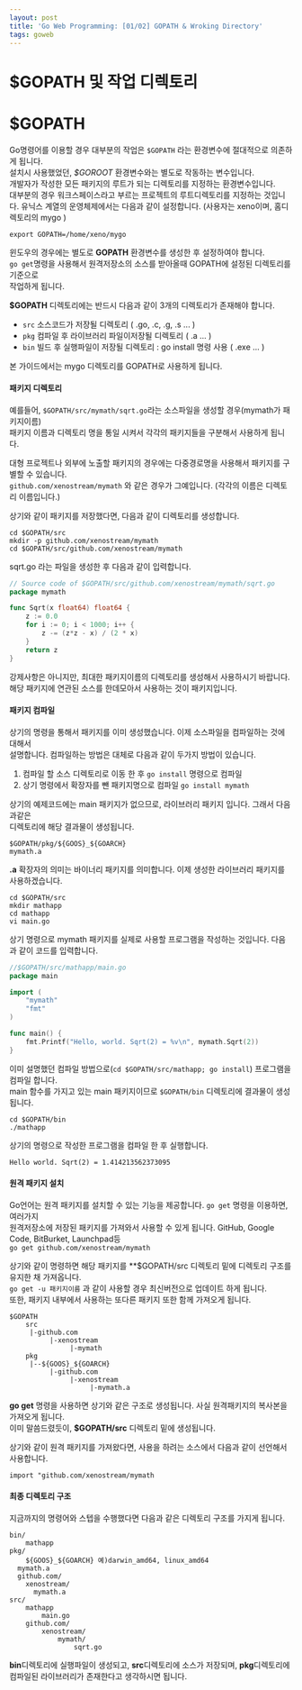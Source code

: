 ```yaml
---
layout: post
title: 'Go Web Programming: [01/02] GOPATH & Wroking Directory'
tags: goweb
---  
```


# $GOPATH 및 작업 디렉토리

# $GOPATH

Go명령어를 이용할 경우 대부분의 작업은 ```$GOPATH``` 라는 환경변수에 절대적으로 의존하게 됩니다.    
설치시 사용했었던, *$GOROOT* 환경변수와는 별도로 작동하는 변수입니다.    
개발자가 작성한 모든 패키지의 루트가 되는 디렉토리를 지정하는 환경변수입니다.    
대부분의 경우 워크스페이스라고 부르는 프로젝트의 루트디렉토리를 지정하는 것입니다. 
유닉스 계열의 운영체제에서는 다음과 같이 설정합니다. (사용자는 xeno이며, 홈디렉토리의 mygo )
```
export GOPATH=/home/xeno/mygo
```
윈도우의 경우에는 별도로 **GOPATH** 환경변수를 생성한 후 설정하여야 합니다.    
```go get```명령을 사용해서 원격저장소의 소스를 받아올때 GOPATH에 설정된 디렉토리를 기준으로     
작업하게 됩니다.

**$GOPATH** 디렉토리에는 반드시 다음과 같이 3개의 디렉토리가 존재해야 합니다.
* ```src``` 소스코드가 저장될 디렉토리 ( .go, .c, .g, .s ... )
* ```pkg``` 컴파일 후 라이브러리 파일이저장될 디렉토리 ( .a ... )
* ```bin``` 빌드 후 실행파일이 저장될 디렉토리 : go install 명령 사용 ( .exe ... )

본 가이드에서는 mygo 디렉토리를 GOPATH로 사용하게 됩니다.

#### 패키지 디렉토리
예를들어, ```$GOPATH/src/mymath/sqrt.go```라는 소스파일을 생성할 경우(mymath가 패키지이름)  
패키지 이름과 디렉토리 명을 통일 시켜서 각각의 패키지들을 구분해서 사용하게 됩니다.      

대형 프로젝트나 외부에 노출할 패키지의 경우에는 다중경로명을 사용해서 패키지를 구별할 수 있습니다.     
```github.com/xenostream/mymath``` 와 같은 경우가 그예입니다. (각각의 이름은 디렉토리 이름입니다.)    

상기와 같이 패키지를 저장했다면, 다음과 같이 디렉토리를 생성합니다.
```
cd $GOPATH/src
mkdir -p github.com/xenostream/mymath
cd $GOPATH/src/github.com/xenostream/mymath
```
sqrt.go 라는 파일을 생성한 후 다음과 같이 입력합니다. 
```go
// Source code of $GOPATH/src/github.com/xenostream/mymath/sqrt.go
package mymath

func Sqrt(x float64) float64 {
    z := 0.0
    for i := 0; i < 1000; i++ {
        z -= (z*z - x) / (2 * x)
    }
    return z
}
```
강제사항은 아니지만, 최대한 패키지이름의 디렉토리를 생성해서 사용하시기 바랍니다.    
해당 패키지에 연관된 소스를 한데모아서 사용하는 것이 패키지입니다.

#### 패키지 컴파일 
상기의 명령을 통해서 패키지를 이미 생성했습니다.  이제 소스파일을 컴파일하는 것에 대해서      
설명합니다. 컴파일하는 방법은 대체로 다음과 같이 두가지 방법이 있습니다. 

1. 컴파일 할 소스 디렉토리로 이동 한 후 ```go install``` 명령으로 컴파일
2. 상기 명령에서 확장자를 뺀 패키지명으로 컴파일 ```go install mymath``` 

상기의 예제코드에는 main 패키지가 없으므로, 라이브러리 패키지 입니다. 그래서 다음과같은     
디렉토리에 해당 결과물이 생성됩니다. 
```
$GOPATH/pkg/${GOOS}_${GOARCH}
mymath.a
```
**.a** 확장자의 의미는 바이너리 패키지를 의미합니다. 이제 생성한 라이브러리 패키지를 사용하겠습니다.    
```
cd $GOPATH/src
mkdir mathapp
cd mathapp
vi main.go
```
상기 명령으로 mymath 패키지를 실제로 사용할 프로그램을 작성하는 것입니다.  다음과 같이 코드를 입력합니다.    
```go
//$GOPATH/src/mathapp/main.go 
package main

import (
    "mymath"
    "fmt"
)

func main() {
    fmt.Printf("Hello, world. Sqrt(2) = %v\n", mymath.Sqrt(2))
}
```
이미 설명했던 컴파일 방법으로(```cd $GOPATH/src/mathapp; go install```) 프로그램을 컴파일 합니다.    
main 함수를 가지고 있는 main 패키지이므로 ```$GOPATH/bin``` 디렉토리에 결과물이 생성됩니다.     
```
cd $GOPATH/bin
./mathapp
```
상기의 명령으로 작성한 프로그램을 컴파일 한 후 실행합니다.    

```Hello world. Sqrt(2) = 1.414213562373095```

#### 원격 패키지 설치
Go언어는 원격 패키지를 설치할 수 있는 기능을 제공합니다. ```go get``` 명령을 이용하면, 여러가지    
원격저장소에 저장된 패키지를 가져와서 사용할 수 있게 됩니다. GitHub, Google Code, BitBurket, Launchpad등    
```go get github.com/xenostream/mymath```

상기와 같이 명령하면 해당 패키지를 **$GOPATH/src 디렉토리 밑에 디렉토리 구조를 유지한 채 가져옵니다.    
```go get -u 패키지이름``` 과 같이 사용할 경우 최신버전으로 업데이트 하게 됩니다.     
또한, 패키지 내부에서 사용하는 또다른 패키지 또한 함께 가져오게 됩니다.     

```
$GOPATH
    src
     |-github.com
          |-xenostream
               |-mymath
    pkg
     |--${GOOS}_${GOARCH}
          |-github.com
               |-xenostream
                    |-mymath.a

```
**go get** 명령을 사용하면 상기와 같은 구조로 생성됩니다.  사실 원격패키지의 복사본을 가져오게 됩니다.    
이미 말씀드렸듯이, **$GOPATH/src** 디렉토리 밑에 생성됩니다.   

상기와 같이 원격 패키지를 가져왔다면, 사용을 하려는 소스에서 다음과 같이 선언해서 사용합니다. 

```import "github.com/xenostream/mymath```


#### 최종 디렉토리 구조
지금까지의 명령어와 스텝을 수행했다면 다음과 같은 디렉토리 구조를 가지게 됩니다.    
```
bin/
    mathapp
pkg/
    ${GOOS}_${GOARCH} 예)darwin_amd64, linux_amd64
  mymath.a
  github.com/
    xenostream/
      mymath.a
src/
    mathapp
        main.go
    github.com/
        xenostream/
            mymath/
                sqrt.go

```
**bin**디렉토리에 실행파일이 생성되고, **src**디렉토리에 소스가 저장되며, **pkg**디렉토리에    
컴파일된 라이브러리가 존재한다고 생각하시면 됩니다. 

